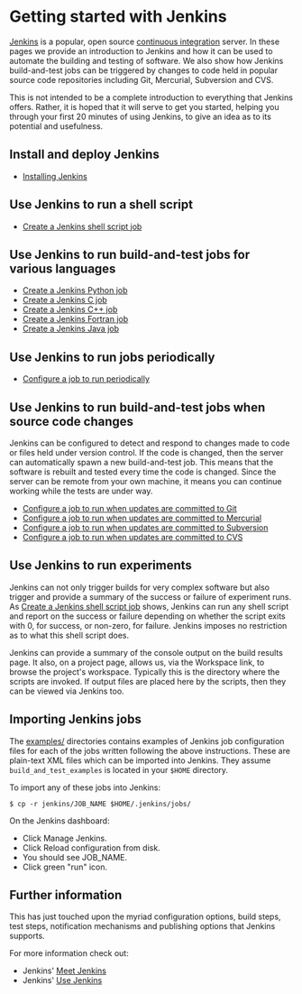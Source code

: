 Getting started with Jenkins
============================

[Jenkins](http://jenkins-ci.org) is a popular, open source [continuous integration](http://en.wikipedia.org/wiki/Continuous_Integration) server. In these pages we provide an introduction to Jenkins and how it can be used to automate the building and testing of software. We also show how Jenkins build-and-test jobs can be triggered by changes to code held in popular source code repositories including Git, Mercurial, Subversion and CVS.

This is not intended to be a complete introduction to everything that Jenkins offers. Rather, it is hoped that it will serve to get you started, helping you through your first 20 minutes of using Jenkins, to give an idea as to its potential and usefulness.

Install and deploy Jenkins
--------------------------

* [Installing Jenkins](./Install.md)

Use Jenkins to run a shell script
---------------------------------

* [Create a Jenkins shell script job](./Shell.md)

Use Jenkins to run build-and-test jobs for various languages
------------------------------------------------------------

* [Create a Jenkins Python job](./Python.md)
* [Create a Jenkins C job](./C.md)
* [Create a Jenkins C++ job](./Cpp.md)
* [Create a Jenkins Fortran job](./Fortran.md)
* [Create a Jenkins Java job](./Java.md)

Use Jenkins to run jobs periodically
------------------------------------

* [Configure a job to run periodically](./Periodic.md)

Use Jenkins to run build-and-test jobs when source code changes
---------------------------------------------------------------

Jenkins can be configured to detect and respond to changes made to code or files held under version control. If the code is changed, then the server can automatically spawn a new build-and-test job. This means that the software is rebuilt and tested every time the code is changed. Since the server can be remote from your own machine, it means you can continue working while the tests are under way.

* [Configure a job to run when updates are committed to Git](./Git.md)
* [Configure a job to run when updates are committed to Mercurial](./Hg.md)
* [Configure a job to run when updates are committed to Subversion](./SVN.md)
* [Configure a job to run when updates are committed to CVS](./CVS.md)

Use Jenkins to run experiments
------------------------------

Jenkins can not only trigger builds for very complex software but also trigger and provide a summary of the success or failure of experiment runs. As [Create a Jenkins shell script job](./Shell.md) shows, Jenkins can run any shell script and report on the success or failure depending on whether the script exits with 0, for success, or non-zero, for failure. Jenkins imposes no restriction as to what this shell script does.

Jenkins can provide a summary of the console output on the build results page. It also, on a project page, allows us, via the Workspace link, to browse the project's workspace. Typically this is the directory where the scripts are invoked. If output files are placed here by the scripts, then they can be viewed via Jenkins too.

Importing Jenkins jobs
----------------------

The [examples/](./examples) directories contains examples of Jenkins job configuration files for each of the jobs written following the above instructions. These are plain-text XML files which can be imported into Jenkins. They assume `build_and_test_examples` is located in your `$HOME` directory.

To import any of these jobs into Jenkins:

```
$ cp -r jenkins/JOB_NAME $HOME/.jenkins/jobs/
```

On the Jenkins dashboard:

* Click Manage Jenkins.
* Click Reload configuration from disk.
* You should see JOB_NAME.
* Click green "run" icon.

Further information
-------------------

This has just touched upon the myriad configuration options, build steps, test steps, notification mechanisms and publishing options that Jenkins supports. 

For more information check out:

* Jenkins' [Meet Jenkins](https://wiki.jenkins-ci.org/display/JENKINS/Meet+Jenkins)
* Jenkins' [Use Jenkins](https://wiki.jenkins-ci.org/display/JENKINS/Use+Jenkins)
